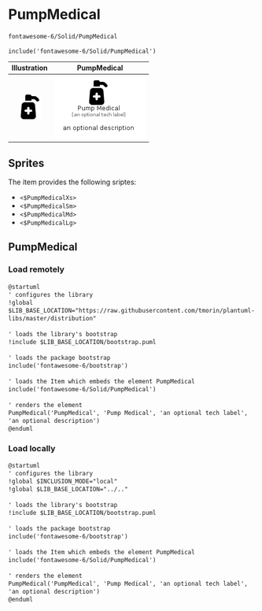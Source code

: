 # PumpMedical


```text
fontawesome-6/Solid/PumpMedical
```

```text
include('fontawesome-6/Solid/PumpMedical')
```



| Illustration | PumpMedical |
| :---: | :---: |
| ![illustration for Illustration](../../fontawesome-6/Solid/PumpMedical.png) | ![illustration for PumpMedical](../../fontawesome-6/Solid/PumpMedical.Local.png) |



## Sprites
The item provides the following sriptes:

- `<$PumpMedicalXs>`
- `<$PumpMedicalSm>`
- `<$PumpMedicalMd>`
- `<$PumpMedicalLg>`





## PumpMedical

### Load remotely
```plantuml
@startuml
' configures the library
!global $LIB_BASE_LOCATION="https://raw.githubusercontent.com/tmorin/plantuml-libs/master/distribution"

' loads the library's bootstrap
!include $LIB_BASE_LOCATION/bootstrap.puml

' loads the package bootstrap
include('fontawesome-6/bootstrap')

' loads the Item which embeds the element PumpMedical
include('fontawesome-6/Solid/PumpMedical')

' renders the element
PumpMedical('PumpMedical', 'Pump Medical', 'an optional tech label', 'an optional description')
@enduml
```

### Load locally
```plantuml
@startuml
' configures the library
!global $INCLUSION_MODE="local"
!global $LIB_BASE_LOCATION="../.."

' loads the library's bootstrap
!include $LIB_BASE_LOCATION/bootstrap.puml

' loads the package bootstrap
include('fontawesome-6/bootstrap')

' loads the Item which embeds the element PumpMedical
include('fontawesome-6/Solid/PumpMedical')

' renders the element
PumpMedical('PumpMedical', 'Pump Medical', 'an optional tech label', 'an optional description')
@enduml
```

